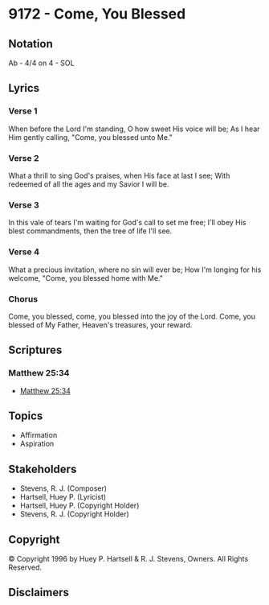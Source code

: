 # 9172 - Come, You Blessed

## Notation

Ab - 4/4 on 4 - SOL

## Lyrics

### Verse 1

When before the Lord I'm standing, O how sweet His voice will be; As I hear Him gently calling, "Come, you blessed unto Me."

### Verse 2

What a thrill to sing God's praises, when His face at last I see; With redeemed of all the ages and my Savior I will be.

### Verse 3

In this vale of tears I'm waiting for God's call to set me free; I'll obey His blest commandments, then the tree of life I'll see.

### Verse 4

What a precious invitation, where no sin will ever be; How I'm longing for his welcome, "Come, you blessed home with Me."

### Chorus

Come, you blessed, come, you blessed into the joy of the Lord. Come, you blessed of My Father, Heaven's treasures, your reward.


## Scriptures

### Matthew 25:34

- [Matthew 25:34](https://www.biblegateway.com/passage/?search=Matthew%2025%3A34)


## Topics

- Affirmation
- Aspiration

## Stakeholders

- Stevens, R. J. (Composer)
- Hartsell, Huey P. (Lyricist)
- Hartsell, Huey P. (Copyright Holder)
- Stevens, R. J. (Copyright Holder)

## Copyright

© Copyright 1996 by Huey P. Hartsell & R. J. Stevens, Owners. All Rights Reserved.


## Disclaimers


